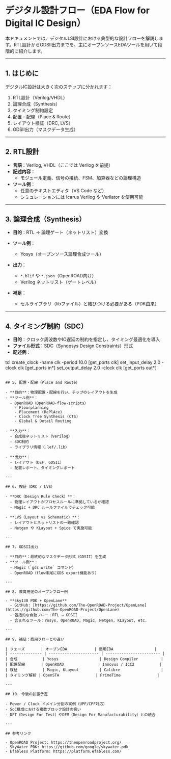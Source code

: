 # デジタル設計フロー（EDA Flow for Digital IC Design）

本ドキュメントでは、デジタルLSI設計における典型的な設計フローを解説します。RTL設計からGDSII出力までを、主にオープンソースEDAツールを用いて段階的に紹介します。

---

## 1. はじめに

デジタルIC設計は大きく次のステップに分かれます：

1. RTL設計（Verilog/VHDL）
2. 論理合成（Synthesis）
3. タイミング制約設定
4. 配置・配線（Place & Route）
5. レイアウト検証（DRC, LVS）
6. GDSII出力（マスクデータ生成）

---

## 2. RTL設計

- **言語**：Verilog, VHDL（ここでは Verilog を前提）
- **記述内容**：
  - モジュール定義、信号の接続、FSM、加算器などの論理構造
- **ツール例**：
  - 任意のテキストエディタ（VS Code など）
  - シミュレーションには Icarus Verilog や Verilator を使用可能

---

## 3. 論理合成（Synthesis）

- **目的**：RTL → 論理ゲート（ネットリスト）変換
- **ツール例**：
  - Yosys（オープンソース論理合成ツール）
- **出力**：
  - `*.blif` や `*.json`（OpenROAD向け）
  - Verilog ネットリスト（ゲートレベル）

- **補足**：
  - セルライブラリ（libファイル）と結びつける必要がある（PDK由来）

---

## 4. タイミング制約（SDC）

- **目的**：クロック周波数やIO遅延の制約を指定し、タイミング最適化を導入
- **ファイル形式**：SDC（Synopsys Design Constraints）形式
- **記述例**：

tcl
create_clock -name clk -period 10.0 [get_ports clk]
set_input_delay 2.0 -clock clk [get_ports in*]
set_output_delay 2.0 -clock clk [get_ports out*]
```

## 5. 配置・配線（Place and Route）

- **目的**：物理配置・配線を行い、チップのレイアウトを生成
- **ツール例**：
  - OpenROAD（OpenROAD-flow-scripts）
    - Floorplanning
    - Placement (RePlAce)
    - Clock Tree Synthesis (CTS)
    - Global & Detail Routing

- **入力**：
  - 合成後ネットリスト（Verilog）
  - SDC制約
  - ライブラリ情報（.lef/.lib）

- **出力**：
  - レイアウト（DEF, GDSII）
  - 配置レポート、タイミングレポート

---

## 6. 検証（DRC / LVS）

- **DRC（Design Rule Check）**：
  - 物理レイアウトがプロセスルールに準拠しているか確認
  - Magic + DRC ルールファイルでチェック可能

- **LVS（Layout vs Schematic）**：
  - レイアウトとネットリストの一致確認
  - Netgen や KLayout + Spice で実施可能

---

## 7. GDSII出力

- **目的**：最終的なマスクデータ形式（GDSII）を生成
- **ツール例**：
  - Magic（`gds write` コマンド）
  - OpenROAD（flow末尾にGDS export機能あり）

---

## 8. 教育用途のオープンフロー例

- **Sky130 PDK + OpenLane**
  - GitHub: [https://github.com/The-OpenROAD-Project/OpenLane](https://github.com/The-OpenROAD-Project/OpenLane)
  - 包括的な自動フロー：RTL → GDSII
  - 含まれるツール：Yosys, OpenROAD, Magic, Netgen, KLayout, etc.

---

## 9. 補足：商用フローとの違い

| フェーズ       | オープンEDA            | 商用EDA                  |
| -------------- | ---------------------- | ------------------------ |
| 合成           | Yosys                  | Design Compiler          |
| 配置配線       | OpenROAD               | Innovus / ICC2           |
| 検証           | Magic, KLayout         | Calibre                  |
| タイミング解析 | OpenSTA                | PrimeTime                |

---

## 10. 今後の拡張予定

- Power / Clock ドメイン分割の実例（UPF/CPF対応）
- SoC構成における複数ブロック設計の扱い
- DFT（Design For Test）やDFM（Design For Manufacturability）との統合

---

## 参考リンク

- OpenROAD Project: https://theopenroadproject.org/
- SkyWater PDK: https://github.com/google/skywater-pdk
- Efabless Platform: https://platform.efabless.com/

